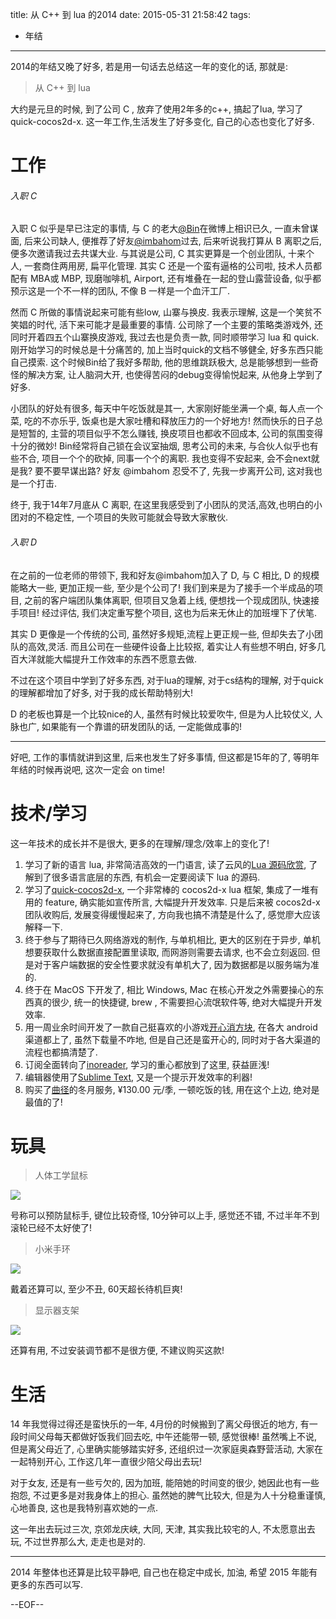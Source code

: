 title: 从 C++ 到 lua 的2014
date: 2015-05-31 21:58:42
tags:
- 年结
---

2014的年结又晚了好多, 若是用一句话去总结这一年的变化的话, 那就是:

> 从 C++ 到 lua

大约是元旦的时候, 到了公司 C , 放弃了使用2年多的c++, 搞起了lua, 学习了 quick-cocos2d-x. 这一年工作,生活发生了好多变化, 自己的心态也变化了好多.

<!-- more -->

# 工作

###### 入职 C

入职 C 似乎是早已注定的事情, 与 C 的老大[@Bin][1]在微博上相识已久, 一直未曾谋面, 后来公司缺人, 便推荐了好友[@imbahom][2]过去, 后来听说我打算从 B 离职之后, 便多次邀请我过去共谋大业. 与其说是公司, C 其实更算是一个创业团队, 十来个人, 一套商住两用房, 扁平化管理. 其实 C 还是一个蛮有逼格的公司啦, 技术人员都配有 MBA或 MBP, 现磨咖啡机, Airport, 还有堆叠在一起的登山露营设备, 似乎都预示这是一个不一样的团队, 不像 B 一样是一个血汗工厂.

然而 C 所做的事情说起来可能有些low, 山寨与换皮. 我表示理解, 这是一个笑贫不笑娼的时代, 活下来可能才是最重要的事情. 公司除了一个主要的策略类游戏外, 还同时开着四五个山寨换皮游戏, 我过去也是负责一款, 同时顺带学习 lua 和 quick. 刚开始学习的时候总是十分痛苦的, 加上当时quick的文档不够健全, 好多东西只能自己摸索. 这个时候Bin给了我好多帮助, 他的思维跳跃极大, 总是能够想到一些奇怪的解决方案, 让人脑洞大开, 也使得苦闷的debug变得愉悦起来, 从他身上学到了好多.

小团队的好处有很多, 每天中午吃饭就是其一, 大家刚好能坐满一个桌, 每人点一个菜, 吃的不亦乐乎, 饭桌也是大家吐槽和释放压力的一个好地方! 然而快乐的日子总是短暂的, 主营的项目似乎不怎么赚钱, 换皮项目也都收不回成本, 公司的氛围变得十分的微妙! Bin经常将自己锁在会议室抽烟, 思考公司的未来, 与合伙人似乎也有些不合, 项目一个个的砍掉, 同事一个个的离职. 我也变得不安起来, 会不会next就是我? 要不要早谋出路? 好友 @imbahom 忍受不了, 先我一步离开公司, 这对我也是一个打击.

终于, 我于14年7月底从 C 离职, 在这里我感受到了小团队的灵活,高效,也明白的小团对的不稳定性, 一个项目的失败可能就会导致大家散伙.


###### 入职 D

在之前的一位老师的带领下, 我和好友@imbahom加入了 D, 与 C 相比, D 的规模能略大一些, 更加正规一些, 至少是个公司了! 我们到来是为了接手一个半成品的项目, 之前的客户端团队集体离职, 但项目又急着上线, 便想找一个现成团队, 快速接手项目! 经过评估, 我们决定重写整个项目, 这也为后来无休止的加班埋下了伏笔. 

其实 D 更像是一个传统的公司, 虽然好多规矩,流程上更正规一些, 但却失去了小团队的高效,灵活. 而且公司在一些硬件设备上比较抠, 着实让人有些想不明白, 好多几百大洋就能大幅提升工作效率的东西不愿意去做.

不过在这个项目中学到了好多东西, 对于lua的理解, 对于cs结构的理解, 对于quick的理解都增加了好多, 对于我的成长帮助特别大!

D 的老板也算是一个比较nice的人, 虽然有时候比较爱吹牛, 但是为人比较仗义, 人脉也广, 如果能有一个靠谱的研发团队的话, 一定能做成事的!

---

好吧, 工作的事情就讲到这里, 后来也发生了好多事情, 但这都是15年的了, 等明年年结的时候再说吧, 这次一定会 on time!

# 技术/学习

这一年技术的成长并不是很大, 更多的在理解/理念/效率上的变化了! 

1. 学习了新的语言 lua, 非常简洁高效的一门语言, 读了云风的[Lua 源码欣赏][3], 了解到了很多语言底层的东西, 有机会一定要阅读下 lua 的源码.
2. 学习了[quick-cocos2d-x][4], 一个非常棒的 cocos2d-x lua 框架, 集成了一堆有用的 feature, 确实能如宣传所言, 大幅提升开发效率. 只是后来被 cocos2d-x 团队收购后, 发展变得缓慢起来了, 方向我也搞不清楚是什么了, 感觉廖大应该解释一下.
3. 终于参与了期待已久网络游戏的制作, 与单机相比, 更大的区别在于异步, 单机想要获取什么数据直接配置里读取, 而网游则需要去请求, 也不会立刻返回. 但是对于客户端数据的安全性要求就没有单机大了, 因为数据都是以服务端为准的.
4. 终于在 MacOS 下开发了, 相比 Windows, Mac 在核心开发之外需要操心的东西真的很少, 统一的快捷键, brew , 不需要担心流氓软件等, 绝对大幅提升开发效率.
5. 用一周业余时间开发了一款自己挺喜欢的小游戏[开心消方块][7], 在各大 android 渠道都上了, 虽然下载量不咋地, 但是自己还是蛮开心的, 同时对于各大渠道的流程也都搞清楚了.
6. 订阅全面转向了[inoreader][5], 学习的重心都放到了这里, 获益匪浅!
7. 编辑器使用了[Sublime Text][6], 又是一个提示开发效率的利器!
8. 购买了[曲径][11]的冬月服务, ¥130.00 元/季, 一顿吃饭的钱, 用在这个上边, 绝对是最值的了!


# 玩具

> 人体工学鼠标

![][8]

号称可以预防鼠标手, 键位比较奇怪, 10分钟可以上手, 感觉还不错, 不过半年不到滚轮已经不太好使了!

> 小米手环

![][9]

戴着还算可以, 至少不丑, 60天超长待机巨爽!

> 显示器支架

![][10]

还算有用, 不过安装调节都不是很方便, 不建议购买这款!

# 生活

14 年我觉得过得还是蛮快乐的一年, 4月份的时候搬到了离父母很近的地方, 有一段时间父母每天都做好饭我们回去吃, 中午还能带一顿, 感觉很棒! 虽然嘴上不说, 但是离父母近了, 心里确实能够踏实好多, 还组织过一次家庭奥森野营活动, 大家在一起特别开心, 工作这几年一直很少陪父母出去玩!

对于女友, 还是有一些亏欠的, 因为加班, 能陪她的时间变的很少, 她因此也有一些抱怨, 不过更多是对我身体上的担心. 虽然她的脾气比较大, 但是为人十分稳重谨慎, 心地善良, 这也是我特别喜欢她的一点.

这一年出去玩过三次, 京郊龙庆峡, 大同, 天津, 其实我比较宅的人, 不太愿意出去玩, 不过世界那么大, 走走也是对的.

---

2014 年整体也还算是比较平静吧, 自己也在稳定中成长, 加油, 希望 2015 年能有更多的东西可以写.

--EOF--

[1]: http://weibo.com/yanbin001
[2]: http://weibo.com/imbahom
[3]: http://www.codingnow.com/temp/readinglua.pdf
[4]: https://github.com/chukong/quick-cocos2d-x
[5]: http://www.inoreader.com/
[6]: http://www.sublimetext.com/
[7]: http://www.wandoujia.com/apps/com.justbilt.colorclean
[8]: /img/QQ20150602-3.jpg
[9]: /img/QQ20150602-4.jpg
[10]: /img/QQ20150602-5.jpg
[11]: https://getqujing.com
